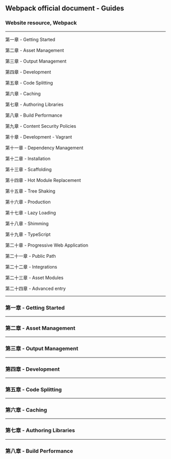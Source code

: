 ## Webpack official document - Guides
### Website resource, Webpack

------------------

第一章 - Getting Started

第二章 - Asset Management

第三章 - Output Management

第四章 - Development

第五章 - Code Splitting

第六章 - Caching

第七章 - Authoring Libraries

第八章 - Build Performance

第九章 - Content Security Policies

第十章 - Development - Vagrant

第十一章 - Dependency Management

第十二章 - Installation

第十三章 - Scaffolding

第十四章 - Hot Module Replacement

第十五章 - Tree Shaking

第十六章 - Production

第十七章 - Lazy Loading

第十八章 - Shimming

第十九章 - TypeScript

第二十章 - Progressive Web Application

第二十一章 - Public Path

第二十二章 - Integrations

第二十三章 - Asset Modules

第二十四章 - Advanced entry


------------------


### 第一章 - Getting Started


------------------------------


### 第二章 - Asset Management


------------------------------


### 第三章 - Output Management


------------------------------


### 第四章 - Development


------------------------------


### 第五章 - Code Splitting


------------------------------


### 第六章 - Caching


------------------------------


### 第七章 - Authoring Libraries


------------------------------


### 第八章 - Build Performance